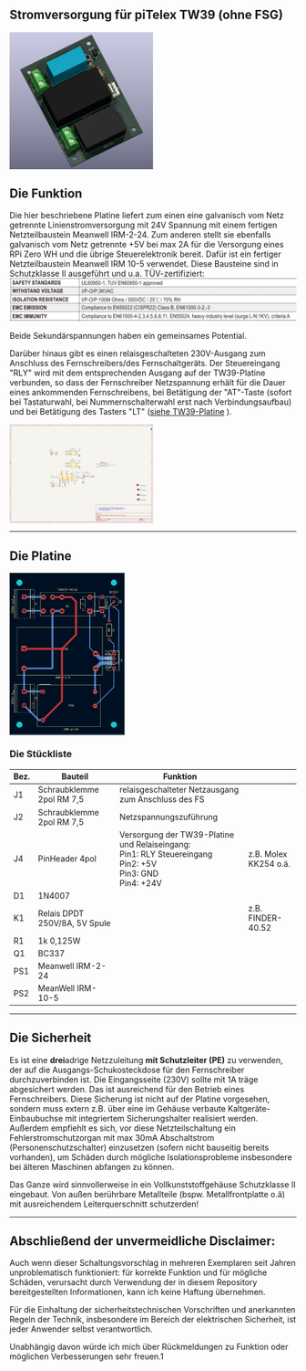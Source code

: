 ## Stromversorgung für piTelex TW39 (ohne FSG)

<img src="img/Aufbau-Stromversorgung-für-TW39-ohne-FSG-mit-Powersave.png" width="50%" align=middle>

## Die Funktion
Die hier beschriebene Platine liefert zum einen eine galvanisch vom Netz getrennte Linienstromversorgung mit 24V Spannung mit einem fertigen Netzteilbaustein Meanwell IRM-2-24. Zum anderen stellt sie ebenfalls galvanisch vom Netz getrennte +5V bei max 2A für die Versorgung eines RPi Zero WH und die übrige Steuerelektronik bereit. Dafür ist ein fertiger Netzteilbaustein Meanwell IRM 10-5 verwendet. Diese Bausteine sind in Schutzklasse II ausgeführt und u.a. TÜV-zertifiziert:
[<img src="/img/IRM-safety.png" >](https://www.meanwell.com/webapp/product/search.aspx?prod=IRM-10)

Beide Sekundärspannungen haben ein gemeinsames Potential. 

Darüber hinaus gibt es einen relaisgeschalteten 230V-Ausgang zum Anschluss des Fernschreibers/des Fernschaltgeräts. Der Steuereingang "RLY" wird mit dem entsprechenden Ausgang auf der TW39-Platine verbunden, so dass der Fernschreiber Netzspannung erhält für die Dauer eines ankommenden Fernschreibens, bei Betätigung der "AT"-Taste (sofort bei Tastaturwahl, bei Nummernschalterwahl erst nach Verbindungsaufbau) und bei Betätigung des Tasters "LT" ([siehe TW39-Platine](https://github.com/rwobrecht/piTelex-contrib/tree/main/TW39/Ohne-FSG/TW39-mit-Powersave) ).

<img src="img/Schaltplan-Stromversorgung-für-TW39-ohne-FSG-mit-Powersave.png" width="50%" align=middle>

---

## Die Platine

<img src="img/PCBlayout-Stromversorgung-für-TW39-ohne-FSG-mit-Powersave.png" width="40%" align=middle>



### Die Stückliste

|Bez.|Bauteil|Funktion||
|----|-------|---------|----|
| J1 | Schraubklemme 2pol  RM 7,5 |relaisgeschalteter Netzausgang zum Anschluss des FS||
| J2 | Schraubklemme 2pol  RM 7,5 |Netzspannungszuführung||
| J4 |PinHeader 4pol|Versorgung der TW39-Platine und Relaiseingang:<br>Pin1: RLY Steuereingang<br>Pin2: +5V<br>Pin3: GND<br>Pin4: +24V|z.B. Molex KK254 o.ä.|
|D1| 1N4007|||
|K1|Relais DPDT 250V/8A, 5V Spule |  | z.B. FINDER-40.52 |
|R1|1k 0,125W|||
|Q1|BC337|||
|PS1|Meanwell IRM-2-24|||
|PS2| MeanWell IRM-10-5 |||



---

## Die Sicherheit

Es ist eine **drei**adrige Netzzuleitung **mit Schutzleiter (PE)** zu verwenden, der auf die Ausgangs-Schukosteckdose für den Fernschreiber durchzuverbinden ist.
Die Eingangsseite (230V) sollte mit 1A träge abgesichert werden. Das ist ausreichend für den Betrieb eines Fernschreibers. Diese Sicherung ist nicht auf der Platine vorgesehen, sondern muss extern z.B. über eine im Gehäuse verbaute Kaltgeräte-Einbaubuchse mit integriertem Sicherungshalter realisiert werden. Außerdem empfiehlt es sich, vor diese Netzteilschaltung ein Fehlerstromschutzorgan mit max 30mA Abschaltstrom (Personenschutzschalter) einzusetzen (sofern nicht bauseitig bereits vorhanden), um Schäden durch mögliche Isolationsprobleme insbesondere bei älteren Maschinen abfangen zu können. 


Das Ganze wird sinnvollerweise in ein Vollkunststoffgehäuse Schutzklasse II eingebaut. Von außen berührbare Metallteile (bspw. Metallfrontplatte o.ä) mit ausreichendem Leiterquerschnitt schutzerden!

---

## Abschließend der unvermeidliche Disclaimer:

Auch wenn dieser Schaltungsvorschlag in mehreren Exemplaren seit Jahren unproblematisch funktioniert: für korrekte Funktion und für mögliche Schäden, verursacht durch Verwendung der in diesem Repository bereitgestellten Informationen, kann ich keine Haftung übernehmen. 

Für die Einhaltung der sicherheitstechnischen Vorschriften und anerkannten Regeln der Technik, insbesondere im Bereich der elektrischen Sicherheit, ist jeder Anwender selbst verantwortlich.

Unabhängig davon würde ich mich über Rückmeldungen zu Funktion oder möglichen Verbesserungen sehr freuen.1
